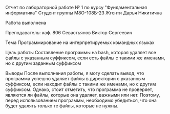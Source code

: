 Отчет по лабораторной работе № 1
по курсу "Фундаментальная информатика"
Студент группы M8О-108Б-23 Жгенти Дарья Никитична

Работа выполнена

Преподаватель: каф. 806 Севастьянов Виктор Сергеевич

Тема
Программирование на интерпретируемых командных языках

Цель работы
Составление программы на bash, которая удаляет все файлы с указанным суффиксом, если есть файлы с такими же именами, но с другим заданным суффиксом

Выводы
После выполнения работы, я могу сделать вывод, что программа успешно удаляет файлы в директории с указанным суффиксом, если находит файлы с такими же именами, но с другим суффиксом. Однако, стоит отметить, что программа не проверяет, являются ли файлы, которые она удаляет, важными или нет. Поэтому, перед использованием программы, необходимо убедиться, что она будет удалять только те файлы, которые не нужны.
